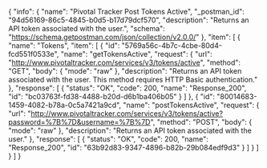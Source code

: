 {
  "info": {
    "name": "Pivotal Tracker Post Tokens Active",
    "_postman_id": "94d56169-86c5-4845-b0d5-b17d79dcf570",
    "description": "Returns an API token associated with the user.",
    "schema": "https://schema.getpostman.com/json/collection/v2.0.0/"
  },
  "item": [
    {
      "name": "Tokens",
      "item": [
        {
          "id": "5769a56c-4b7c-4cbe-80d4-fcd551f0533e",
          "name": "getTokensActive",
          "request": {
            "url": "http://www.pivotaltracker.com/services/v3/tokens/active",
            "method": "GET",
            "body": {
              "mode": "raw"
            },
            "description": "Returns an API token associated with the user. This method requires HTTP Basic authentication."
          },
          "response": [
            {
              "status": "OK",
              "code": 200,
              "name": "Response_200",
              "id": "bc03763f-fd38-4488-b20d-d6b1ba406b05"
            }
          ]
        },
        {
          "id": "80014683-1459-4082-b78a-0c5a7421a9cd",
          "name": "postTokensActive",
          "request": {
            "url": "http://www.pivotaltracker.com/services/v3/tokens/active?password=%7B%7D&username=%7B%7D",
            "method": "POST",
            "body": {
              "mode": "raw"
            },
            "description": "Returns an API token associated with the user."
          },
          "response": [
            {
              "status": "OK",
              "code": 200,
              "name": "Response_200",
              "id": "63b92d83-9347-4896-b82b-29b084edf9d3"
            }
          ]
        }
      ]
    }
  ]
}